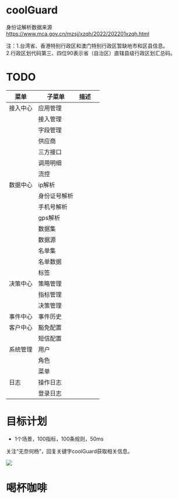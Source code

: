 # coolGuard

身份证解析数据来源
https://www.mca.gov.cn/mzsj/xzqh/2022/202201xzqh.html

注：1.台湾省、香港特别行政区和澳门特别行政区暂缺地市和区县信息。								
2.行政区划代码第三、四位90表示省（自治区）直辖县级行政区划汇总码。
 
# TODO

| 菜单   | 子菜单    | 描述 |   |
| ---- | ------ | -- | - |
| 接入中心 | 应用管理   |    |   |
|      | 接入管理   |    |   |
|      | 字段管理   |    |   |
|      | 供应商    |    |   |
|      | 三方接口   |    |   |
|      | 调用明细   |    |   |
|      | 流控     |    |   |
| 数据中心 | ip解析   |    |   |
|      | 身份证号解析 |    |   |
|      | 手机号解析  |    |   |
|      | gps解析  |    |   |
|      | 数据集    |    |   |
|      | 数据源    |    |   |
|      | 名单集    |    |   |
|      | 名单数据   |    |   |
|      | 标签     |    |   |
| 决策中心 | 策略管理   |    |   |
|      | 指标管理   |    |   |
|      | 决策管理   |    |   |
| 事件中心 | 事件历史   |    |   |
| 客户中心 | 豁免配置   |    |   |
|      | 短信配置   |    |   |
| 系统管理 | 用户     |    |   |
|      | 角色     |    |   |
|      | 菜单     |    |   |
| 日志   | 操作日志   |    |   |
|      | 登录日志 

# 目标计划

* 1个场景，100指标，100条规则，50ms

关注“无奈何杨”，回复关键字coolGuard获取相关信息。

![](https://wnhyang.github.io/images/wechat_channel.webp)

# 喝杯咖啡